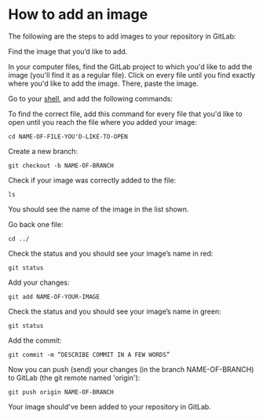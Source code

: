 # How to add an image

The following are the steps to add images to your repository in
GitLab:

Find the image that you’d like to add.

In your computer files, find the GitLab project to which you'd like to add the image
(you'll find it as a regular file). Click on every file until you find exactly where you'd
like to add the image. There, paste the image.

Go to your [shell](command-line-commands.md), and add the following commands:

To find the correct file, add this command for every file that you'd like to open until
you reach the file where you added your image:
```
cd NAME-OF-FILE-YOU'D-LIKE-TO-OPEN
```

Create a new branch:
```
git checkout -b NAME-OF-BRANCH
```

Check if your image was correctly added to the file:
```
ls
```

You should see the name of the image in the list shown.

Go back one file:
```
cd ../
```

Check the status and you should see your image’s name in red:
```
git status
```

Add your changes:
```
git add NAME-OF-YOUR-IMAGE
```

Check the status and you should see your image’s name in green:
```
git status
```

Add the commit:
```
git commit -m “DESCRIBE COMMIT IN A FEW WORDS”
```

Now you can push (send) your changes (in the branch NAME-OF-BRANCH) to GitLab (the git remote named 'origin'):
```
git push origin NAME-OF-BRANCH
```

Your image should've been added to your repository in GitLab.
